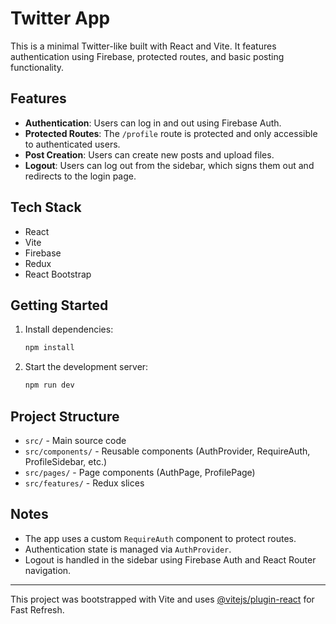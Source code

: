 # Twitter App

This is a minimal Twitter-like built with React and Vite. It features authentication using Firebase, protected routes, and basic posting functionality.

## Features

- **Authentication**: Users can log in and out using Firebase Auth.
- **Protected Routes**: The `/profile` route is protected and only accessible to authenticated users.
- **Post Creation**: Users can create new posts and upload files.
- **Logout**: Users can log out from the sidebar, which signs them out and redirects to the login page.

## Tech Stack

- React
- Vite
- Firebase
- Redux
- React Bootstrap

## Getting Started

1. Install dependencies:
   ```bash
   npm install
   ```
2. Start the development server:
   ```bash
   npm run dev
   ```

## Project Structure

- `src/` - Main source code
- `src/components/` - Reusable components (AuthProvider, RequireAuth, ProfileSidebar, etc.)
- `src/pages/` - Page components (AuthPage, ProfilePage)
- `src/features/` - Redux slices

## Notes

- The app uses a custom `RequireAuth` component to protect routes.
- Authentication state is managed via `AuthProvider`.
- Logout is handled in the sidebar using Firebase Auth and React Router navigation.

---

This project was bootstrapped with Vite and uses [@vitejs/plugin-react](https://github.com/vitejs/vite-plugin-react) for Fast Refresh.
